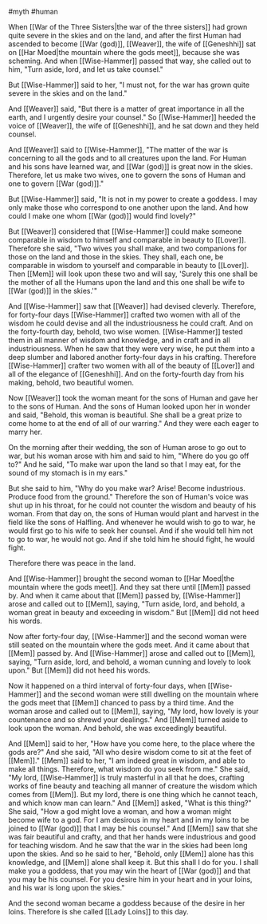 #myth #human 

When [[War of the Three Sisters|the war of the three sisters]] had grown quite severe in the skies and on the land, and after the first Human had ascended to become [[War (god)]], [[Weaver]], the wife of [[Geneshhi]] sat on [[Har Moed|the mountain where the gods meet]], because she was scheming. And when [[Wise-Hammer]] passed that way, she called out to him, "Turn aside, lord, and let us take counsel."

But [[Wise-Hammer]] said to her, "I must not, for the war has grown quite severe in the skies and on the land."

And [[Weaver]] said, "But there is a matter of great importance in all the earth, and I urgently desire your counsel." So [[Wise-Hammer]] heeded the voice of [[Weaver]], the wife of [[Geneshhi]], and he sat down and they held counsel.

And [[Weaver]] said to [[Wise-Hammer]], "The matter of the war is concerning to all the gods and to all creatures upon the land. For Human and his sons have learned war, and [[War (god)]] is great now in the skies. Therefore, let us make two wives, one to govern the sons of Human and one to govern [[War (god)]]."

But [[Wise-Hammer]] said, "It is not in my power to create a goddess. I may only make those who correspond to one another upon the land. And how could I make one whom [[War (god)]] would find lovely?"

But [[Weaver]] considered that [[Wise-Hammer]] could make someone comparable in wisdom to himself and comparable in beauty to [[Lover]].  Therefore she said, "Two wives you shall make, and two companions for those on the land and those in the skies. They shall, each one, be comparable in wisdom to yourself and comparable in beauty to [[Lover]]. Then [[Mem]] will look upon these two and will say, 'Surely this one shall be the mother of all the Humans upon the land and this one shall be wife to [[War (god)]] in the skies.'"

And [[Wise-Hammer]] saw that [[Weaver]] had devised cleverly. Therefore, for forty-four days [[Wise-Hammer]] crafted two women with all of the wisdom he could devise and all the industriousness he could craft. And on the forty-fourth day, behold, two wise women. [[Wise-Hammer]] tested them in all manner of wisdom and knowledge, and in craft and in all industriousness. When he saw that they were very wise, he put them into a deep slumber and labored another forty-four days in his crafting. Therefore [[Wise-Hammer]] crafter two women with all of the beauty of [[Lover]] and all of the elegance of [[Geneshhi]]. And on the forty-fourth day from his making, behold, two beautiful women. 

Now [[Weaver]] took the woman meant for the sons of Human and gave her to the sons of Human. And the sons of Human looked upon her in wonder and said, "Behold, this woman is beautiful. She shall be a great prize to come home to at the end of all of our warring." And they were each eager to marry her.

On the morning after their wedding, the son of Human arose to go out to war, but his woman arose with him and said to him, "Where do you go off to?" And he said, "To make war upon the land so that I may eat, for the sound of my stomach is in my ears."

But she said to him, "Why do you make war? Arise! Become industrious. Produce food from the ground." Therefore the son of Human's voice was shut up in his throat, for he could not counter the wisdom and beauty of his woman. From that day on, the sons of Human would plant and harvest in the field like the sons of Halfling. And whenever he would wish to go to war, he would first go to his wife to seek her counsel. And if she would tell him not to go to war, he would not go. And if she told him he should fight, he would fight.

Therefore there was peace in the land.

And [[Wise-Hammer]] brought the second woman to [[Har Moed|the mountain where the gods meet]]. And they sat there until [[Mem]] passed by. And when it came about that [[Mem]] passed by, [[Wise-Hammer]] arose and called out to [[Mem]], saying, "Turn aside, lord, and behold, a woman great in beauty and exceeding in wisdom." But [[Mem]] did not heed his words.

Now after forty-four day, [[Wise-Hammer]] and the second woman were still seated on the mountain where the gods meet. And it came about that [[Mem]] passed by. And [[Wise-Hammer]] arose and called out to [[Mem]], saying, "Turn aside, lord, and behold, a woman cunning and lovely to look upon." But [[Mem]] did not heed his words.

Now it happened on a third interval of forty-four days, when [[Wise-Hammer]] and the second woman were still dwelling on the mountain where the gods meet that [[Mem]] chanced to pass by a third time. And the woman arose and called out to [[Mem]], saying, "My lord, how lovely is your countenance and so shrewd your dealings." And [[Mem]] turned aside to look upon the woman. And behold, she was exceedingly beautiful.

And [[Mem]] said to her, "How have you come here, to the place where the gods are?" 
And she said, "All who desire wisdom come to sit at the feet of [[Mem]]." 
[[Mem]] said to her, "I am indeed great in wisdom, and able to make all things. Therefore, what wisdom do you seek from me."
She said, "My lord, [[Wise-Hammer]] is truly masterful in all that he does, crafting works of fine beauty and teaching all manner of creature the wisdom which comes from [[Mem]]. But my lord, there is one thing which he cannot teach, and which know man can learn."
And [[Mem]] asked, "What is this thing?"
She said, "How a god might love a woman, and how a woman might become wife to a god. For I am desirous in my heart and in my loins to be joined to [[War (god)]] that I may be his counsel."
And [[Mem]] saw that she was fair beautiful and crafty, and that her hands were industrious and good for teaching wisdom. And he saw that the war in the skies had been long upon the skies. And so he said to her, "Behold, only [[Mem]] alone has this knowledge, and [[Mem]] alone shall keep it. But this shall I do for you. I shall make you a goddess, that you may win the heart of [[War (god)]] and that you may be his counsel. For you desire him in your heart and in your loins, and his war is long upon the skies."

And the second woman became a goddess because of the desire in her loins. Therefore is she called [[Lady Loins]] to this day.